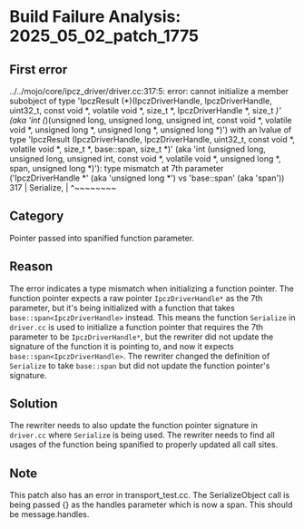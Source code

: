 # Build Failure Analysis: 2025_05_02_patch_1775

## First error

../../mojo/core/ipcz_driver/driver.cc:317:5: error: cannot initialize a member subobject of type 'IpczResult (*)(IpczDriverHandle, IpczDriverHandle, uint32_t, const void *, volatile void *, size_t *, IpczDriverHandle *, size_t *)' (aka 'int (*)(unsigned long, unsigned long, unsigned int, const void *, volatile void *, unsigned long *, unsigned long *, unsigned long *)') with an lvalue of type 'IpczResult (IpczDriverHandle, IpczDriverHandle, uint32_t, const void *, volatile void *, size_t *, base::span<IpczDriverHandle>, size_t *)' (aka 'int (unsigned long, unsigned long, unsigned int, const void *, volatile void *, unsigned long *, span<unsigned long>, unsigned long *)'): type mismatch at 7th parameter ('IpczDriverHandle *' (aka 'unsigned long *') vs 'base::span<IpczDriverHandle>' (aka 'span<unsigned long>'))
  317 |     Serialize,
      |     ^~~~~~~~~

## Category
Pointer passed into spanified function parameter.

## Reason
The error indicates a type mismatch when initializing a function pointer. The function pointer expects a raw pointer `IpczDriverHandle*` as the 7th parameter, but it's being initialized with a function that takes `base::span<IpczDriverHandle>` instead. This means the function `Serialize` in `driver.cc` is used to initialize a function pointer that requires the 7th parameter to be `IpczDriverHandle*`, but the rewriter did not update the signature of the function it is pointing to, and now it expects `base::span<IpczDriverHandle>`. The rewriter changed the definition of `Serialize` to take `base::span` but did not update the function pointer's signature.

## Solution
The rewriter needs to also update the function pointer signature in `driver.cc` where `Serialize` is being used. The rewriter needs to find all usages of the function being spanified to properly updated all call sites.

## Note
This patch also has an error in transport_test.cc. The SerializeObject call is being passed {} as the handles parameter which is now a span. This should be message.handles.